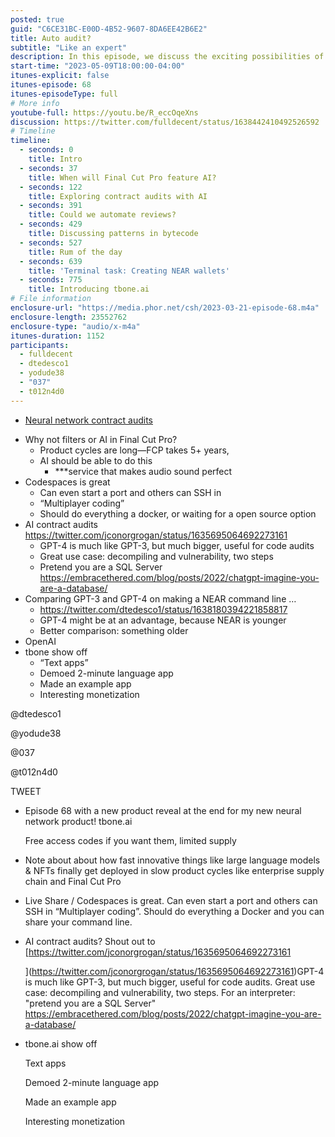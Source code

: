 ```yaml
---
posted: true
guid: "C6CE31BC-E00D-4B52-9607-8DA6EE42B6E2"
title: Auto audit?
subtitle: "Like an expert"
description: In this episode, we discuss the exciting possibilities of AI in Final Cut Pro and touch upon contract audits using AI. We delve into automating reviews, patterns in bytecode, and features of Codespaces. A significant part of the discussion is focused on the intriguing potential of GPT-4 in code audits and comparing GPT-3 and GPT-4 in creating a NEAR command line. An exciting new product, tbone.ai, is introduced towards the end.
start-time: "2023-05-09T18:00:00-04:00"
itunes-explicit: false
itunes-episode: 68
itunes-episodeType: full
# More info
youtube-full: https://youtu.be/R_eccOqeXns
discussion: https://twitter.com/fulldecent/status/1638442410492526592
# Timeline
timeline:
  - seconds: 0
    title: Intro
  - seconds: 37
    title: When will Final Cut Pro feature AI?
  - seconds: 122
    title: Exploring contract audits with AI
  - seconds: 391
    title: Could we automate reviews?
  - seconds: 429
    title: Discussing patterns in bytecode
  - seconds: 527
    title: Rum of the day
  - seconds: 639
    title: 'Terminal task: Creating NEAR wallets'
  - seconds: 775
    title: Introducing tbone.ai
# File information
enclosure-url: "https://media.phor.net/csh/2023-03-21-episode-68.m4a"
enclosure-length: 23552762
enclosure-type: "audio/x-m4a"
itunes-duration: 1152
participants:
  - fulldecent
  - dtedesco1
  - yodude38
  - "037"
  - t012n4d0
---
```


- [Neural network contract audits](https://twitter.com/jconorgrogan/status/1635695064692273161)

<!--end of quick notes-->

- Why not filters or AI in Final Cut Pro?
  - Product cycles are long—FCP takes 5+ years, 
  - AI should be able to do this
    - ***service that makes audio sound perfect
- Codespaces is great
  - Can even start a port and others can SSH in
  - “Multiplayer coding”
  - Should do everything a docker, or waiting for a open source option
- AI contract audits https://twitter.com/jconorgrogan/status/1635695064692273161
  - GPT-4 is much like GPT-3, but much bigger, useful for code audits
  - Great use case: decompiling and vulnerability, two steps
  - Pretend you are a SQL Server https://embracethered.com/blog/posts/2022/chatgpt-imagine-you-are-a-database/ 
- Comparing GPT-3 and GPT-4 on making a NEAR command line …
  - https://twitter.com/dtedesco1/status/1638180394221858817
  - GPT-4 might be at an advantage, because NEAR is younger
  - Better comparison: something older
- OpenAI
- tbone show off
  - “Text apps”
  - Demoed 2-minute language app
  - Made an example app
  - Interesting monetization

@dtedesco1

@yodude38

@037

@t012n4d0

TWEET

- Episode 68 with a new product reveal at the end for my new neural network product! tbone.ai

  Free access codes if you want them, limited supply

- Note about about how fast innovative things like large language models & NFTs finally get deployed in slow product cycles like enterprise supply chain and Final Cut Pro

- Live Share / Codespaces is great. Can even start a port and others can SSH in “Multiplayer coding”. Should do everything a Docker and you can share your command line.

- AI contract audits? Shout out to [https://twitter.com/jconorgrogan/status/1635695064692273161
  
  ](https://twitter.com/jconorgrogan/status/1635695064692273161)GPT-4 is much like GPT-3, but much bigger, useful for code audits. Great use case: decompiling and vulnerability, two steps. For an interpreter: "pretend you are a SQL Server" https://embracethered.com/blog/posts/2022/chatgpt-imagine-you-are-a-database/ 

- tbone.ai show off

  Text apps

  Demoed 2-minute language app

  Made an example app

  Interesting monetization

# 